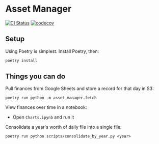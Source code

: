 # Asset Manager

[![CI Status](https://github.com/eswan18/asset_manager/workflows/Continuous%20Integration/badge.svg)](https://github.com/eswan18/asset_manager/actions)
[![codecov](https://codecov.io/gh/eswan18/asset_manager/branch/main/graph/badge.svg?token=JI0605RMSO)](https://codecov.io/gh/eswan18/asset_manager)


## Setup

Using Poetry is simplest. Install Poetry, then:
```bash
poetry install
```

## Things you can do

Pull finances from Google Sheets and store a record for that day in S3:
```
poetry run python -m asset_manager.fetch
```

View finances over time in a notebook:
- Open `Charts.ipynb` and run it

Consolidate a year's worth of daily file into a single file:
```
poetry run python scripts/consolidate_by_year.py <year>
```
